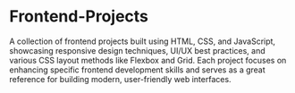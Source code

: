 # Frontend-Projects
A collection of frontend projects built using HTML, CSS, and JavaScript, showcasing responsive design techniques, UI/UX best practices, and various CSS layout methods like Flexbox and Grid. Each project focuses on enhancing specific frontend development skills and serves as a great reference for building modern, user-friendly web interfaces.
